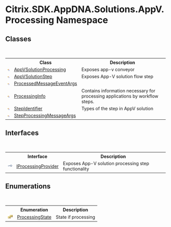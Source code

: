 # Citrix.SDK.AppDNA.Solutions.AppV.Processing Namespace

## Classes
&nbsp;<table><tr><th></th><th>Class</th><th>Description</th></tr><tr><td>![Public class](media/pubclass.gif "Public class")</td><td><a href="T_Citrix_SDK_AppDNA_Solutions_AppV_Processing_AppVSolutionProcessing">AppVSolutionProcessing</a></td><td>
Exposes app-v conveyor</td></tr><tr><td>![Public class](media/pubclass.gif "Public class")</td><td><a href="T_Citrix_SDK_AppDNA_Solutions_AppV_Processing_AppVSolutionStep">AppVSolutionStep</a></td><td>
Exposes App-V solution flow step</td></tr><tr><td>![Public class](media/pubclass.gif "Public class")</td><td><a href="T_Citrix_SDK_AppDNA_Solutions_AppV_Processing_ProcessedMessageEventArgs">ProcessedMessageEventArgs</a></td><td></td></tr><tr><td>![Public class](media/pubclass.gif "Public class")</td><td><a href="T_Citrix_SDK_AppDNA_Solutions_AppV_Processing_ProcessingInfo">ProcessingInfo</a></td><td>
Contains information necessary for processing applications by workflow steps.</td></tr><tr><td>![Public class](media/pubclass.gif "Public class")</td><td><a href="T_Citrix_SDK_AppDNA_Solutions_AppV_Processing_StepIdentifier">StepIdentifier</a></td><td>
Types of the step in AppV solution</td></tr><tr><td>![Public class](media/pubclass.gif "Public class")</td><td><a href="T_Citrix_SDK_AppDNA_Solutions_AppV_Processing_StepProcessingMessageArgs">StepProcessingMessageArgs</a></td><td></td></tr></table>

## Interfaces
&nbsp;<table><tr><th></th><th>Interface</th><th>Description</th></tr><tr><td>![Public interface](media/pubinterface.gif "Public interface")</td><td><a href="T_Citrix_SDK_AppDNA_Solutions_AppV_Processing_IProcessingProvider">IProcessingProvider</a></td><td>
Exposes App-V solution processing step functionality</td></tr></table>

## Enumerations
&nbsp;<table><tr><th></th><th>Enumeration</th><th>Description</th></tr><tr><td>![Public enumeration](media/pubenumeration.gif "Public enumeration")</td><td><a href="T_Citrix_SDK_AppDNA_Solutions_AppV_Processing_ProcessingState">ProcessingState</a></td><td>
State if processing</td></tr></table>&nbsp;
